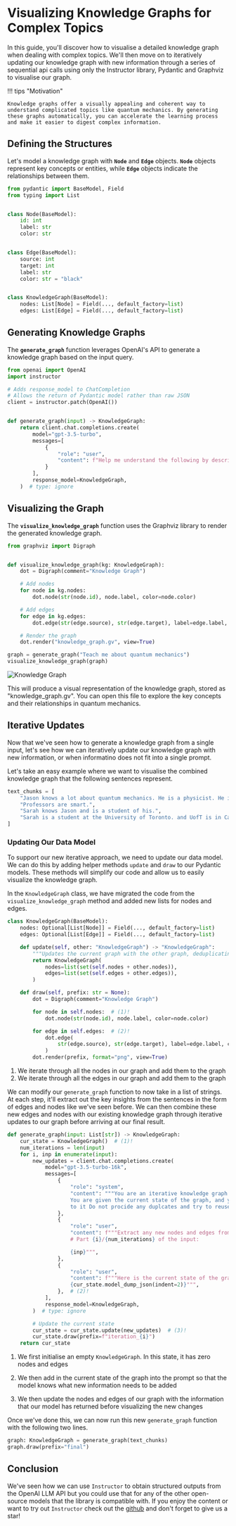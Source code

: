 # Visualizing Knowledge Graphs for Complex Topics

In this guide, you'll discover how to visualise a detailed knowledge graph when dealing with complex topics. We'll then move on to iteratively updating our knowledge graph with new information through a series of sequential api calls using only the Instructor library, Pydantic and Graphviz to visualise our graph.

!!! tips "Motivation"

    Knowledge graphs offer a visually appealing and coherent way to understand complicated topics like quantum mechanics. By generating these graphs automatically, you can accelerate the learning process and make it easier to digest complex information.

## Defining the Structures

Let's model a knowledge graph with **`Node`** and **`Edge`** objects. **`Node`** objects represent key concepts or entities, while **`Edge`** objects indicate the relationships between them.

```python
from pydantic import BaseModel, Field
from typing import List


class Node(BaseModel):
    id: int
    label: str
    color: str


class Edge(BaseModel):
    source: int
    target: int
    label: str
    color: str = "black"


class KnowledgeGraph(BaseModel):
    nodes: List[Node] = Field(..., default_factory=list)
    edges: List[Edge] = Field(..., default_factory=list)
```

## Generating Knowledge Graphs

The **`generate_graph`** function leverages OpenAI's API to generate a knowledge graph based on the input query.

```python hl_lines="8"
from openai import OpenAI
import instructor

# Adds response_model to ChatCompletion
# Allows the return of Pydantic model rather than raw JSON
client = instructor.patch(OpenAI())


def generate_graph(input) -> KnowledgeGraph:
    return client.chat.completions.create(
        model="gpt-3.5-turbo",
        messages=[
            {
                "role": "user",
                "content": f"Help me understand the following by describing it as a detailed knowledge graph: {input}",
            }
        ],
        response_model=KnowledgeGraph,
    )  # type: ignore
```

## Visualizing the Graph

The **`visualize_knowledge_graph`** function uses the Graphviz library to render the generated knowledge graph.

```python
from graphviz import Digraph


def visualize_knowledge_graph(kg: KnowledgeGraph):
    dot = Digraph(comment="Knowledge Graph")

    # Add nodes
    for node in kg.nodes:
        dot.node(str(node.id), node.label, color=node.color)

    # Add edges
    for edge in kg.edges:
        dot.edge(str(edge.source), str(edge.target), label=edge.label, color=edge.color)

    # Render the graph
    dot.render("knowledge_graph.gv", view=True)

graph = generate_graph("Teach me about quantum mechanics")
visualize_knowledge_graph(graph)
```

![Knowledge Graph](knowledge_graph.png)

This will produce a visual representation of the knowledge graph, stored as "knowledge_graph.gv". You can open this file to explore the key concepts and their relationships in quantum mechanics.

## Iterative Updates

Now that we've seen how to generate a knowledge graph from a single input, let's see how we can iteratively update our knowledge graph with new information, or when informatino does not fit into a single prompt.

Let's take an easy example where we want to visualise the combined knowledge graph that the following sentences represent.

```python
text_chunks = [
    "Jason knows a lot about quantum mechanics. He is a physicist. He is a professor",
    "Professors are smart.",
    "Sarah knows Jason and is a student of his.",
    "Sarah is a student at the University of Toronto. and UofT is in Canada",
]
```

### Updating Our Data Model

To support our new iterative approach, we need to update our data model. We can do this by adding helper methods `update` and `draw` to our Pydantic models. These methods will simplify our code and allow us to easily visualize the knowledge graph.

In the `KnowledgeGraph` class, we have migrated the code from the `visualize_knowledge_graph` method and added new lists for nodes and edges.

```python
class KnowledgeGraph(BaseModel):
    nodes: Optional[List[Node]] = Field(..., default_factory=list)
    edges: Optional[List[Edge]] = Field(..., default_factory=list)

    def update(self, other: "KnowledgeGraph") -> "KnowledgeGraph":
        """Updates the current graph with the other graph, deduplicating nodes and edges."""
        return KnowledgeGraph(
            nodes=list(set(self.nodes + other.nodes)),
            edges=list(set(self.edges + other.edges)),
        )

    def draw(self, prefix: str = None):
        dot = Digraph(comment="Knowledge Graph")

        for node in self.nodes:  # (1)!
            dot.node(str(node.id), node.label, color=node.color)

        for edge in self.edges:  # (2)!
            dot.edge(
                str(edge.source), str(edge.target), label=edge.label, color=edge.color
            )
        dot.render(prefix, format="png", view=True)
```

1. We iterate through all the nodes in our graph and add them to the graph
2. We iterate through all the edges in our graph and add them to the graph

We can modify our `generate_graph` function to now take in a list of strings. At each step, it'll extract out the key insights from the sentences in the form of edges and nodes like we've seen before. We can then combine these new edges and nodes with our existing knowledge graph through iterative updates to our graph before arriving at our final result.

```python hl_lines="2 21-25 31-32"
def generate_graph(input: List[str]) -> KnowledgeGraph:
    cur_state = KnowledgeGraph()  # (1)!
    num_iterations = len(input)
    for i, inp in enumerate(input):
        new_updates = client.chat.completions.create(
            model="gpt-3.5-turbo-16k",
            messages=[
                {
                    "role": "system",
                    "content": """You are an iterative knowledge graph builder.
                    You are given the current state of the graph, and you must append the nodes and edges
                    to it Do not procide any duplcates and try to reuse nodes as much as possible.""",
                },
                {
                    "role": "user",
                    "content": f"""Extract any new nodes and edges from the following:
                    # Part {i}/{num_iterations} of the input:

                    {inp}""",
                },
                {
                    "role": "user",
                    "content": f"""Here is the current state of the graph:
                    {cur_state.model_dump_json(indent=2)}""",
                },  # (2)!
            ],
            response_model=KnowledgeGraph,
        )  # type: ignore

        # Update the current state
        cur_state = cur_state.update(new_updates)  # (3)!
        cur_state.draw(prefix=f"iteration_{i}")
    return cur_state
```

1.  We first initialise an empty `KnowledgeGraph`. In this state, it has zero nodes and edges

2.  We then add in the current state of the graph into the prompt so that the model knows what new information needs to be added

3.  We then update the nodes and edges of our graph with the information that our model has returned before visualizing the new changes

Once we've done this, we can now run this new `generate_graph` function with the following two lines.

```python
graph: KnowledgeGraph = generate_graph(text_chunks)
graph.draw(prefix="final")
```

## Conclusion

We've seen how we can use `Instructor` to obtain structured outputs from the OpenAI LLM API but you could use that for any of the other open-source models that the library is compatible with. If you enjoy the content or want to try out `Instructor` check out the [github](https://github.com/jxnl/instructor) and don't forget to give us a star!
